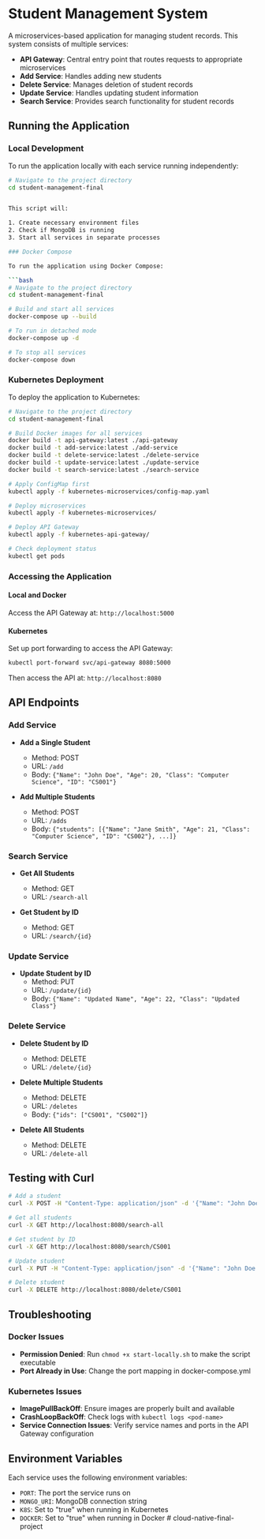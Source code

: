 # Student Management System

A microservices-based application for managing student records. This system consists of multiple services:

- **API Gateway**: Central entry point that routes requests to appropriate microservices
- **Add Service**: Handles adding new students
- **Delete Service**: Manages deletion of student records
- **Update Service**: Handles updating student information
- **Search Service**: Provides search functionality for student records

## Running the Application

### Local Development

To run the application locally with each service running independently:

```bash
# Navigate to the project directory
cd student-management-final


This script will:

1. Create necessary environment files
2. Check if MongoDB is running
3. Start all services in separate processes

### Docker Compose

To run the application using Docker Compose:

```bash
# Navigate to the project directory
cd student-management-final

# Build and start all services
docker-compose up --build

# To run in detached mode
docker-compose up -d

# To stop all services
docker-compose down
```

### Kubernetes Deployment

To deploy the application to Kubernetes:

```bash
# Navigate to the project directory
cd student-management-final

# Build Docker images for all services
docker build -t api-gateway:latest ./api-gateway
docker build -t add-service:latest ./add-service
docker build -t delete-service:latest ./delete-service
docker build -t update-service:latest ./update-service
docker build -t search-service:latest ./search-service

# Apply ConfigMap first
kubectl apply -f kubernetes-microservices/config-map.yaml

# Deploy microservices
kubectl apply -f kubernetes-microservices/

# Deploy API Gateway
kubectl apply -f kubernetes-api-gateway/

# Check deployment status
kubectl get pods
```

### Accessing the Application

#### Local and Docker

Access the API Gateway at: `http://localhost:5000`

#### Kubernetes

Set up port forwarding to access the API Gateway:

```bash
kubectl port-forward svc/api-gateway 8080:5000
```

Then access the API at: `http://localhost:8080`

## API Endpoints

### Add Service

- **Add a Single Student**
  - Method: POST
  - URL: `/add`
  - Body: `{"Name": "John Doe", "Age": 20, "Class": "Computer Science", "ID": "CS001"}`

- **Add Multiple Students**
  - Method: POST
  - URL: `/adds`
  - Body: `{"students": [{"Name": "Jane Smith", "Age": 21, "Class": "Computer Science", "ID": "CS002"}, ...]}`

### Search Service

- **Get All Students**
  - Method: GET
  - URL: `/search-all`

- **Get Student by ID**
  - Method: GET
  - URL: `/search/{id}`

### Update Service

- **Update Student by ID**
  - Method: PUT
  - URL: `/update/{id}`
  - Body: `{"Name": "Updated Name", "Age": 22, "Class": "Updated Class"}`

### Delete Service

- **Delete Student by ID**
  - Method: DELETE
  - URL: `/delete/{id}`

- **Delete Multiple Students**
  - Method: DELETE
  - URL: `/deletes`
  - Body: `{"ids": ["CS001", "CS002"]}`

- **Delete All Students**
  - Method: DELETE
  - URL: `/delete-all`

## Testing with Curl

```bash
# Add a student
curl -X POST -H "Content-Type: application/json" -d '{"Name": "John Doe", "Age": 20, "Class": "Computer Science", "ID": "CS001"}' http://localhost:8080/add

# Get all students
curl -X GET http://localhost:8080/search-all

# Get student by ID
curl -X GET http://localhost:8080/search/CS001

# Update student
curl -X PUT -H "Content-Type: application/json" -d '{"Name": "John Doe Updated", "Age": 21, "Class": "Computer Engineering"}' http://localhost:8080/update/CS001

# Delete student
curl -X DELETE http://localhost:8080/delete/CS001
```

## Troubleshooting

### Docker Issues

- **Permission Denied**: Run `chmod +x start-locally.sh` to make the script executable
- **Port Already in Use**: Change the port mapping in docker-compose.yml

### Kubernetes Issues

- **ImagePullBackOff**: Ensure images are properly built and available
- **CrashLoopBackOff**: Check logs with `kubectl logs <pod-name>`
- **Service Connection Issues**: Verify service names and ports in the API Gateway configuration

## Environment Variables

Each service uses the following environment variables:

- `PORT`: The port the service runs on
- `MONGO_URI`: MongoDB connection string
- `K8S`: Set to "true" when running in Kubernetes
- `DOCKER`: Set to "true" when running in Docker
#   c l o u d - n a t i v e - f i n a l - p r o j e c t  
 